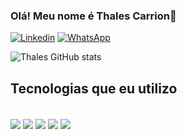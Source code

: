 ### Olá! Meu nome é Thales Carrion👋
[![Linkedin](    https://img.shields.io/badge/LinkedIn-0077B5?style=for-the-badge&logo=linkedin&logoColor=white)](https://www.linkedin.com/in/thales-carrion/)
[![WhatsApp](https://img.shields.io/badge/WhatsApp-25D366?style=for-the-badge&logo=whatsapp&logoColor=white)](https://api.whatsapp.com/send/?phone=5515992717403&text&type=phone_number&app_absent=0)

![Thales GitHub stats](https://github-readme-stats.vercel.app/api?username=thalesmanoel&show_icons=true&theme=onedark)

## Tecnologias que eu utilizo

<div style="display: inline_block"><br>
<img align="center" src="https://img.shields.io/badge/Java-ED8B00?style=for-the-badge&logo=openjdk&logoColor=white">
<img align="center" style="display: inline_block" src="    https://img.shields.io/badge/Spring-6DB33F?style=for-the-badge&logo=spring&logoColor=white">
<img align="center" style="display: inline_block" src="https://img.shields.io/badge/Node.js-43853D?style=for-the-badge&logo=node.js&logoColor=white">
<img align="center" style="display: inline_block" src="https://img.shields.io/badge/Angular-DD0031?style=for-the-badge&logo=angular&logoColor=white">
<img align="center" style="display: inline_block" src="https://img.shields.io/badge/TypeScript-007ACC?style=for-the-badge&logo=typescript&logoColor=white">
</div>
